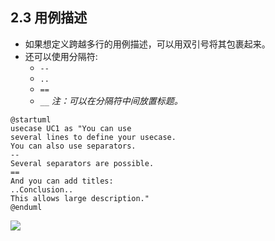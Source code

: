 ## 2.3 用例描述
- 如果想定义跨越多行的用例描述，可以用双引号将其包裹起来。
- 还可以使用分隔符:
    - `--`
    - `..`
    - `==`
    - `__`
*注：可以在分隔符中间放置标题。*

```
@startuml
usecase UC1 as "You can use
several lines to define your usecase.
You can also use separators.
--
Several separators are possible.
==
And you can add titles:
..Conclusion..
This allows large description."
@enduml
```

![](http://www.plantuml.com/plantuml/png/HOz1IWOn34RtESN7lv-2Ms5WP8wWBbp6DceXDaFIAjxU3eou2o-y1zyMdRsFJwKHaZa4p_iTE71xiO7C3PDJo9SuAxGs2NH3aRTvuiU6un8J_HciOIT5oC7EtJmIBGizNfL_37R1OH7rLMTWNUcXbLczEgMWrwuIzvJIRYthY6ej9Nhwg5DMjU-0ihyBYaJsUlJpVwDDMfcZVW40)